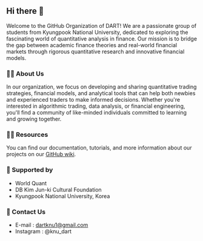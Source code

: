 ## Hi there 👋
Welcome to the GitHub Organization of DART! We are a passionate group of students from Kyungpook National University, dedicated to exploring the fascinating world of quantitative analysis in finance. Our mission is to bridge the gap between academic finance theories and real-world financial markets through rigorous quantitative research and innovative financial models.

### 🙋‍♀️ About Us
In our organization, we focus on developing and sharing quantitative trading strategies, financial models, and analytical tools that can help both newbies and experienced traders to make informed decisions. Whether you're interested in algorithmic trading, data analysis, or financial engineering, you'll find a community of like-minded individuals committed to learning and growing together.

### 👩‍💻 Resources
You can find our documentation, tutorials, and more information about our projects on our [GitHub wiki](https://github.com/DART-KNU/.github/wiki).

### 🤝 Supported by
- World Quant
- DB Kim Jun-ki Cultural Foundation
- Kyungpook National University, Korea

### 🌟 Contact Us
- E-mail : dartknu1@gmail.com
- Instagram : @knu_dart

